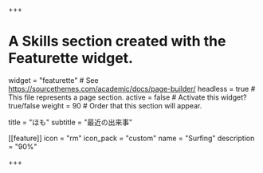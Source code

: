 +++
# A Skills section created with the Featurette widget.
widget = "featurette"  # See https://sourcethemes.com/academic/docs/page-builder/
headless = true  # This file represents a page section.
active = false  # Activate this widget? true/false
weight = 90  # Order that this section will appear.

title = "ほも"
subtitle = "最近の出来事"

[[feature]]
  icon = "rm"
  icon_pack = "custom"
  name = "Surfing"
  description = "90%"

+++
